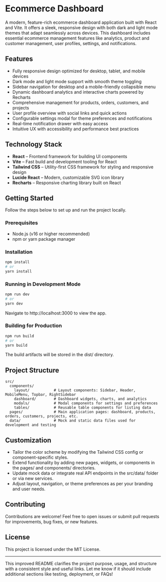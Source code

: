# Ecommerce Dashboard
A modern, feature-rich ecommerce dashboard application built with React and Vite. It offers a sleek, responsive design with both dark and light mode themes that adapt seamlessly across devices. This dashboard includes essential ecommerce management features like analytics, product and customer management, user profiles, settings, and notifications.

## Features
- Fully responsive design optimized for desktop, tablet, and mobile devices
- Dark mode and light mode support with smooth theme toggling
- Sidebar navigation for desktop and a mobile-friendly collapsible menu
- Dynamic dashboard analytics and interactive charts powered by Recharts
- Comprehensive management for products, orders, customers, and projects
- User profile overview with social links and quick actions
- Configurable settings modal for theme preferences and notifications
- Real-time notification drawer with easy access
- Intuitive UX with accessibility and performance best practices

## Technology Stack
- **React** – Frontend framework for building UI components
- **Vite** – Fast build and development tooling for React
- **Tailwind CSS** – Utility-first CSS framework for styling and responsive design
- **Lucide React** – Modern, customizable SVG icon library
- **Recharts** – Responsive charting library built on React

## Getting Started
Follow the steps below to set up and run the project locally.

### Prerequisites
- Node.js (v16 or higher recommended)
- npm or yarn package manager

### Installation
```bash
npm install
# or
yarn install
```

### Running in Development Mode
```bash
npm run dev
# or
yarn dev
```
Navigate to http://localhost:3000 to view the app.

### Building for Production
```bash
npm run build
# or
yarn build
```
The build artifacts will be stored in the dist/ directory.

## Project Structure
```
src/
  components/
    layout/           # Layout components: Sidebar, Header, MobileMenu, Topbar, RightSidebar
    dashboard/        # Dashboard widgets, charts, and analytics
    modals/           # Modal components for settings and preferences
    tables/           # Reusable table components for listing data
  pages/              # Main application pages: dashboard, products, orders, customers, projects, etc.
  data/               # Mock and static data files used for development and testing
```

## Customization
- Tailor the color scheme by modifying the Tailwind CSS config or component-specific styles.
- Extend functionality by adding new pages, widgets, or components in the pages/ and components/ directories.
- Update mock data or integrate real API endpoints in the src/data/ folder or via new services.
- Adjust layout, navigation, or theme preferences as per your branding and user needs.

## Contributing
Contributions are welcome! Feel free to open issues or submit pull requests for improvements, bug fixes, or new features.

## License
This project is licensed under the MIT License.

---
This improved README clarifies the project purpose, usage, and structure with a consistent style and useful links. Let me know if it should include additional sections like testing, deployment, or FAQs!
